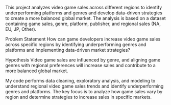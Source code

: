 This project analyzes video game sales across different regions to identify underperforming platforms and genres and develop data-driven strategies to create a more balanced global market. The analysis is based on a dataset containing game sales, genre, platform, publisher, and regional sales (NA, EU, JP, Other).

Problem Statement
How can game developers increase video game sales across specific regions by identifying underperforming genres and platforms and implementing data-driven market strategies?

Hypothesis
Video game sales are influenced by genre, and aligning game genres with regional preferences will increase sales and contribute to a more balanced global market.

My code performs data cleaning, exploratory analysis, and modeling to understand regional video game sales trends and identify underperforming genres and platforms. The key focus is to analyze how game sales vary by region and determine strategies to increase sales in specific markets.
